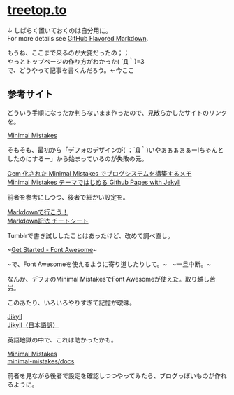 # [treetop.to](https://github.treetop.to/)



↓ しばらく置いておくのは自分用に。  
For more details see [GitHub Flavored Markdown](https://guides.github.com/features/mastering-markdown/).

もうね、ここまで来るのが大変だったの；；  
やっとトップページの作り方がわかった( ´Д｀)=3  
で、どうやって記事を書くんだろう。←今ここ

## 参考サイト
どういう手順になったか判らないまま作ったので、見散らかしたサイトのリンクを。

[Minimal Mistakes](https://mmistakes.github.io/minimal-mistakes/)  

そもそも、最初から「デフォのデザインが( ；´Д｀)いやぁぁぁぁぁー!ちゃんとしたのにするー」から始まっているのが失敗の元。

[Gem 化された Minimal Mistakes でブログシステムを構築するメモ](http://k11i.biz/blog/2017/01/02/gemified-minimal-mistakes/)  
[Minimal Mistakes テーマではじめる Github Pages with Jekyll](http://k11i.biz/blog/2016/08/11/starting-jekyll-with-Minimal-Mistakes/)

前者を参考にしつつ、後者で細かい設定を。  

[Markdownで行こう！](https://gist.github.com/wate/7072365)  
[Markdown記法 チートシート](https://gist.github.com/mignonstyle/083c9e1651d7734f84c99b8cf49d57fa)

Tumblrで書き試ししたことはあったけど、改めて調べ直し。

~[Get Started - Font Awesome](http://fontawesome.io/get-started/)~

~で、Font Awesomeを使えるように寄り道したりして。~    
~一旦中断。~  

なんか、デフォのMinimal MistakesでFont Awesomeが使えた。取り越し苦労。

このあたり、いろいろやりすぎて記憶が曖昧。

[Jikyll](http://jekyllrb.com/)  
[Jikyll（日本語訳）](https://jekyllrb-ja.github.io/)

英語地獄の中で、これは助かったかも。

[Minimal Mistakes](https://mmistakes.github.io/minimal-mistakes/)  
[minimal-mistakes/docs](https://github.com/mmistakes/minimal-mistakes/tree/master/docs)

前者を見ながら後者で設定を確認しつつやってみたら、ブログっぽいものが作れるように。
